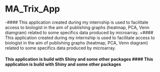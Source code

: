 # MA_Trix_App
 	 
-#### This application created during my internship is used to facilitate access to biologist in the aim of publishing graphs (heatmap, PCA, Venn diamgram) related to some specifics data produced by microarray.	+#### This application created during my internship is used to facilitate access to biologist in the aim of publishing graphs (heatmap, PCA, Venn diagram) related to some specifics data produced by microarray.
 #### This application is build with Shiny and some other packages	 #### This application is build with Shiny and some other packages
